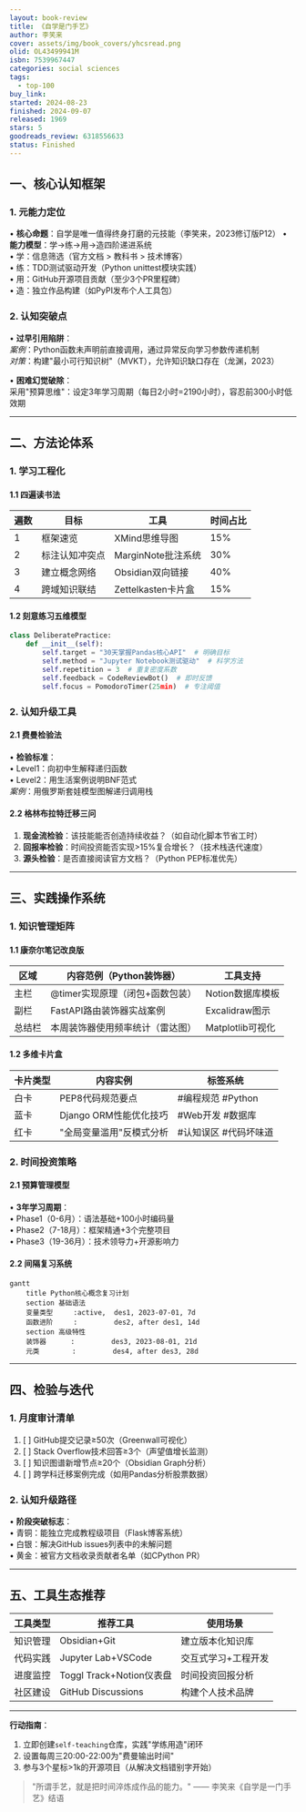 ```yaml
---
layout: book-review
title: 《自学是门手艺》
author: 李笑来
cover: assets/img/book_covers/yhcsread.png
olid: OL43499941M
isbn: 7539967447
categories: social sciences
tags:
  - top-100
buy_link: 
started: 2024-08-23
finished: 2024-09-07
released: 1969
stars: 5
goodreads_review: 6318556633
status: Finished
---
```


## 一、核心认知框架
### 1. 元能力定位
• **核心命题**：自学是唯一值得终身打磨的元技能（李笑来，2023修订版P12）
• **能力模型**：学→练→用→造四阶递进系统  
  • 学：信息筛选（官方文档 > 教科书 > 技术博客）  
  • 练：TDD测试驱动开发（Python unittest模块实践）  
  • 用：GitHub开源项目贡献（至少3个PR里程碑）  
  • 造：独立作品构建（如PyPI发布个人工具包）

### 2. 认知突破点
• **过早引用陷阱**：  
  *案例*：Python函数未声明前直接调用，通过异常反向学习参数传递机制  
  *对策*：构建"最小可行知识树"（MVKT），允许知识缺口存在（龙渊，2023）

• **困难幻觉破除**：  
  采用"预算思维"：设定3年学习周期（每日2小时=2190小时），容忍前300小时低效期

---

## 二、方法论体系
### 1. 学习工程化
#### 1.1 四遍读书法
| 遍数 | 目标                  | 工具                | 时间占比 |
|------|-----------------------|---------------------|----------|
| 1    | 框架速览              | XMind思维导图       | 15%      |
| 2    | 标注认知冲突点        | MarginNote批注系统  | 30%      |
| 3    | 建立概念网络          | Obsidian双向链接    | 40%      |
| 4    | 跨域知识联结          | Zettelkasten卡片盒  | 15%      |

#### 1.2 刻意练习五维模型
```python
class DeliberatePractice:
    def __init__(self):
        self.target = "30天掌握Pandas核心API"  # 明确目标
        self.method = "Jupyter Notebook测试驱动"  # 科学方法
        self.repetition = 3  # 重复密度系数
        self.feedback = CodeReviewBot()  # 即时反馈
        self.focus = PomodoroTimer(25min)  # 专注阈值
```

### 2. 认知升级工具
#### 2.1 费曼检验法
• **检验标准**：  
  • Level1：向初中生解释递归函数  
  • Level2：用生活案例说明BNF范式  
  *案例*：用俄罗斯套娃模型图解递归调用栈

#### 2.2 格林布拉特迁移三问
1. **现金流检验**：该技能能否创造持续收益？（如自动化脚本节省工时）  
2. **回报率检验**：时间投资能否实现>15%复合增长？（技术栈迭代速度）  
3. **源头检验**：是否直接阅读官方文档？（Python PEP标准优先）

---

## 三、实践操作系统
### 1. 知识管理矩阵
#### 1.1 康奈尔笔记改良版
| 区域  | 内容范例（Python装饰器）     | 工具支持          |
| --- | ------------------- | ------------- |
| 主栏  | @timer实现原理（闭包+函数包装） | Notion数据库模板   |
| 副栏  | FastAPI路由装饰器实战案例    | Excalidraw图示  |
| 总结栏 | 本周装饰器使用频率统计（雷达图）    | Matplotlib可视化 |

#### 1.2 多维卡片盒
| 卡片类型 | 内容实例                          | 标签系统                      |
|----------|-----------------------------------|-----------------------------|
| 白卡     | PEP8代码规范要点                  | #编程规范 #Python            |
| 蓝卡     | Django ORM性能优化技巧            | #Web开发 #数据库            |
| 红卡     | "全局变量滥用"反模式分析           | #认知误区 #代码坏味道        |

### 2. 时间投资策略
#### 2.1 预算管理模型
• **3年学习周期**：  
  • Phase1（0-6月）：语法基础+100小时编码量  
  • Phase2（7-18月）：框架精通+3个完整项目  
  • Phase3（19-36月）：技术领导力+开源影响力

#### 2.2 间隔复习系统
```mermaid
gantt
    title Python核心概念复习计划
    section 基础语法
    变量类型     :active,  des1, 2023-07-01, 7d
    函数进阶     :         des2, after des1, 14d
    section 高级特性
    装饰器      :         des3, 2023-08-01, 21d
    元类        :         des4, after des3, 28d
```

---

## 四、检验与迭代
### 1. 月度审计清单
1. [ ] GitHub提交记录≥50次（Greenwall可视化）  
2. [ ] Stack Overflow技术回答≥3个（声望值增长监测）  
3. [ ] 知识图谱新增节点≥20个（Obsidian Graph分析）  
4. [ ] 跨学科迁移案例完成（如用Pandas分析股票数据）

### 2. 认知升级路径
• **阶段突破标志**：  
  • 青铜：能独立完成教程级项目（Flask博客系统）  
  • 白银：解决GitHub issues列表中的未解问题  
  • 黄金：被官方文档收录贡献者名单（如CPython PR）

---

## 五、工具生态推荐
| 工具类型     | 推荐工具                  | 使用场景                  |
|--------------|---------------------------|---------------------------|
| 知识管理     | Obsidian+Git              | 建立版本化知识库          |
| 代码实践     | Jupyter Lab+VSCode        | 交互式学习+工程开发        |
| 进度监控     | Toggl Track+Notion仪表盘  | 时间投资回报分析          |
| 社区建设     | GitHub Discussions        | 构建个人技术品牌          |

---

**行动指南**：  
1. 立即创建`self-teaching`仓库，实践"学练用造"闭环  
2. 设置每周三20:00-22:00为"费曼输出时间"  
3. 参与3个星标>1k的开源项目（从解决文档错别字开始）

> "所谓手艺，就是把时间淬炼成作品的能力。" —— 李笑来《自学是一门手艺》结语